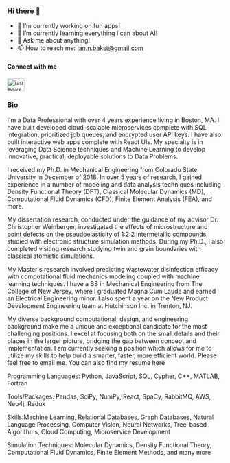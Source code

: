 ### Hi there 👋

- 🔭 I’m currently working on fun apps!
- 🌱 I’m currently learning everything I can about AI!
- 💬 Ask me about anything!
- 📫 How to reach me: ian.n.bakst@gmail.com


#### Connect with me
<a href="https://www.linkedin.com/in/ianbakst" target="blank"><img src="https://raw.githubusercontent.com/rahuldkjain/github-profile-readme-generator/master/src/images/icons/Social/linked-in-alt.svg" alt="ianbakst" height="30" width="40" /></a>

### Bio 




I'm a Data Professional with over 4 years experience living in Boston, MA. I have built developed cloud-scalable microservices complete with SQL integration, prioritized job queues, and encrypted user API keys. I have also built interactive web apps complete with React UIs. My specialty is in leveraging Data Science techniques and Machine Learning to develop innovative, practical, deployable solutions to Data Problems.

I received my Ph.D. in Mechanical Engineering from Colorado State University in December of 2018. In over 5 years of research, I gained experience in a number of modeling and data analysis techniques including Density Functional Theory (DFT), Classical Molecular Dynamics (MD), Computational Fluid Dynamics (CFD), Finite Element Analysis (FEA), and more.

My dissertation research, conducted under the guidance of my advisor Dr. Christopher Weinberger, investigated the effects of microstructure and point defects on the pseudoelasticity of 1:2:2 intermetallic compounds, studied with electronic structure simulation methods. During my Ph.D., I also completed visiting research studying twin and grain boundaries with classical atomistic simulations.

My Master's research involved predicting wastewater disinfection efficacy with computational fluid mechanics modeling coupled with machine learning techniques. I have a BS in Mechanical Engineering from The College of New Jersey, where I graduated Magna Cum Laude and earned an Electrical Engineering minor. I also spent a year on the New Product Development Engineering team at Hutchinson Inc. in Trenton, NJ.

My diverse background computational, design, and engineering background make me a unique and exceptional candidate for the most challenging positions. I excel at focusing both on the small details and their places in the larger picture, bridging the gap between concept and implementation.
I am currently seeking a position which allows for me to utilize my skills to help build a smarter, faster, more efficient world. 
Please feel free to email me. You can also find my resume here

Programming Languages: Python, JavaScript, SQL, Cypher, C++, MATLAB, Fortran

Tools/Packages: Pandas, SciPy, NumPy, React, SpaCy, RabbitMQ, AWS, Neo4j, Redux

Skills:Machine Learning, Relational Databases, Graph Databases, Natural Language Processing, Computer Vision, Neural Networks, Tree-based Algorithms, Cloud Computing, Microservice Development

Simulation Techniques: Molecular Dynamics, Density Functional Theory, Computational Fluid Dynamics, Finite Element Methods, and many more
